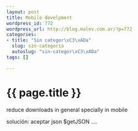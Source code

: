 ```yaml
--- 
layout: post
title: Mobile develpment
wordpress_id: 772
wordpress_url: http://blog.malev.com.ar/?p=772
categories: 
- title: "Sin categor\xC3\xADa"
  slug: sin-categoria
  autoslug: "sin-categor\xC3\xADa"
tags: []

---
```

{{ page.title }}
================
reduce downloads in general
specially in mobile

solución: aceptar json
$getJSON ....
